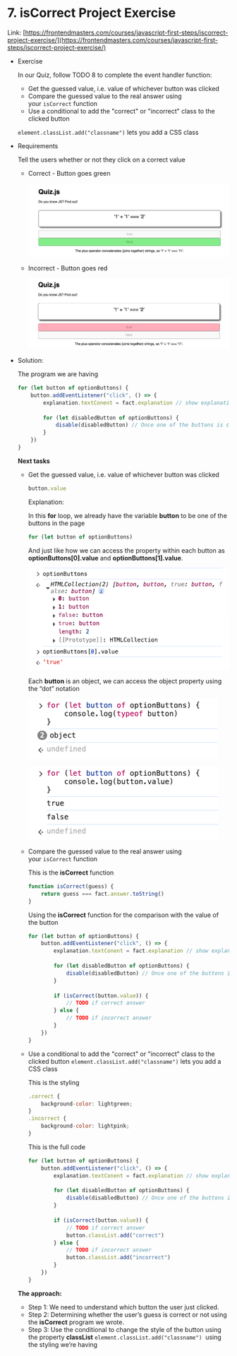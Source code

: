 # 7. isCorrect Project Exercise

Link: [https://frontendmasters.com/courses/javascript-first-steps/iscorrect-project-exercise/](https://frontendmasters.com/courses/javascript-first-steps/iscorrect-project-exercise/)

- Exercise
    
    In our Quiz, follow TODO 8 to complete the event handler function:
    
    - Get the guessed value, i.e. value of whichever button was clicked
    - Compare the guessed value to the real answer using your `isCorrect` function
    - Use a conditional to add the "correct" or "incorrect" class to the clicked button
    
    `element.classList.add("classname")` lets you add a CSS class
    

- Requirements
    
    Tell the users whether or not they click on a correct value
    
    - Correct - Button goes green
        
        ![image.png](./image/image_01.png)
        
    - Incorrect - Button goes red
        
        ![image.png](./image/image_02.png)
        

- Solution:
    
    The program we are having
    
    ```jsx
    for (let button of optionButtons) {
    	button.addEventListener("click", () => {
    		explanation.textConent = fact.explanation // show explanation text from the "fact" object
    		
    		for (let disabledButton of optionButtons) {
    			disable(disabledButton) // Once one of the buttons is clicked, all buttons will be disabled
    		}
    	})
    }
    ```
    
    **Next tasks**
    
    - Get the guessed value, i.e. value of whichever button was clicked
        
        ```jsx
        button.value
        ```
        
        Explanation:
        
        In this **for** loop, we already have the variable **button** to be one of the buttons in the page
        
        ```jsx
        for (let button of optionButtons)
        ```
        
        And just like how we can access the property within each button as **optionButtons[0].value** and **optionButtons[1].value**.
        
        ![image.png](./image/image_03.png)
        
        Each **button** is an object, we can access the object property using the “dot” notation
        
        ![image.png](./image/image_04.png)
        
        ![image.png](./image/image_05.png)
        
    - Compare the guessed value to the real answer using your `isCorrect` function
        
        This is the **isCorrect** function
        
        ```jsx
        function isCorrect(guess) {
            return guess === fact.answer.toString()
        }
        ```
        
        Using the **isCorrect** function for the comparison with the value of the button
        
        ```jsx
        for (let button of optionButtons) {
        	button.addEventListener("click", () => {
        		explanation.textConent = fact.explanation // show explanation text from the "fact" object
        		
        		for (let disabledButton of optionButtons) {
        			disable(disabledButton) // Once one of the buttons is clicked, all buttons will be disabled
        		}
        		
        		if (isCorrect(button.value)) {
        			// TODO if correct answer
        		} else {
        			// TODO if incorrect answer
        		}
        	})
        }
        ```
        
    - Use a conditional to add the "correct" or "incorrect" class to the clicked button 
    `element.classList.add("classname")` lets you add a CSS class
        
        This is the styling
        
        ```jsx
        .correct {
            background-color: lightgreen;
        }
        .incorrect {
            background-color: lightpink;
        }
        ```
        
        This is the full code
        
        ```jsx
        for (let button of optionButtons) {
        	button.addEventListener("click", () => {
        		explanation.textConent = fact.explanation // show explanation text from the "fact" object
        		
        		for (let disabledButton of optionButtons) {
        			disable(disabledButton) // Once one of the buttons is clicked, all buttons will be disabled
        		}
        		
        		if (isCorrect(button.value)) {
        			// TODO if correct answer
        			button.classList.add("correct")
        		} else {
        			// TODO if incorrect answer
        			button.classList.add("incorrect")
        		}
        	})
        }
        ```
        
    
    **The approach:**
    
    - Step 1: We need to understand which button the user just clicked.
    - Step 2: Determining whether the user’s guess is correct or not using the **isCorrect** program we wrote.
    - Step 3: Use the conditional to change the style of the button using the property **classList**
    `element.classList.add("classname")`  using the styling we’re having